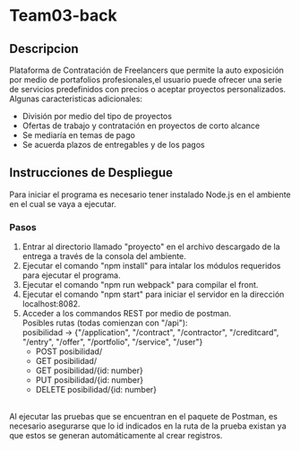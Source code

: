 # Team03-back

## Descripcion 
Plataforma de Contratación de Freelancers que permite la auto exposición por medio de portafolios profesionales,el usuario puede ofrecer una serie de servicios predefinidos con precios o aceptar proyectos personalizados. Algunas caracteristicas adicionales: 

*   División por medio del tipo de proyectos
*   Ofertas de trabajo y contratación en proyectos de corto alcance
*   Se mediaría en temas de pago 
*   Se acuerda plazos de entregables y de los pagos

## Instrucciones de Despliegue

Para iniciar el programa es necesario tener instalado Node.js en el ambiente en el cual se vaya a ejecutar. <br>

### Pasos
1.  Entrar al directorio llamado "proyecto" en el archivo descargado de la entrega a través de la consola del ambiente. <br>
2.  Ejecutar el comando "npm install" para intalar los módulos requeridos para ejecutar el programa. <br>
3.  Ejecutar el comando "npm run webpack" para compilar el front. <br>
4.  Ejecutar el comando "npm start" para iniciar el servidor en la dirección localhost:8082. <br>
5.  Acceder a los commandos REST por medio de postman. <br>
    Posibles rutas (todas comienzan con "/api"): <br>
    posibilidad -> {"/application", "/contract", "/contractor", "/creditcard", "/entry", "/offer", "/portfolio", "/service", "/user"} <br>
    *   POST posibilidad/ <br>
    *   GET posibilidad/ <br>
    *   GET posibilidad/{id: number} <br>
    *   PUT posibilidad/{id: number} <br>
    *   DELETE posibilidad/{id: number} <br><br>
    
Al ejecutar las pruebas que se encuentran en el paquete de Postman, es necesario asegurarse que lo id indicados en la ruta de la prueba existan ya que estos se generan automáticamente al crear registros.

